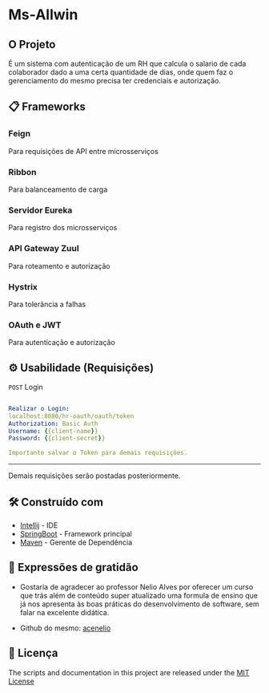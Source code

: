 # Ms-Allwin

## O Projeto
É um sistema com autenticação de um RH que calcula o salario de cada colaborador dado a uma certa quantidade de dias, onde quem faz o gerenciamento do mesmo precisa ter credenciais e autorização.


## 📋 Frameworks

### Feign
Para requisições de API entre microsserviços

### Ribbon
Para balanceamento de carga

### Servidor Eureka 
Para registro dos microsserviços

### API Gateway Zuul
Para roteamento e autorização

### Hystrix
Para tolerância a falhas

### OAuth e JWT
Para autenticação e autorização

## ⚙️ Usabilidade (Requisições) 

`POST` Login

```yaml

Realizar o Login:
localhost:8080/hr-oauth/oauth/token
Authorization: Basic Auth
Username: {{client-name}}
Password: {{client-secret}}

Importante salvar o Token para demais requisições.
```
____________________________________________________________________________________________________________________

Demais requisições serão postadas posteriormente.


## 🛠️ Construído com

* [Intellij](https://www.jetbrains.com/idea/download/?section=windows) - IDE
* [SpringBoot](https://spring.io/) - Framework principal
* [Maven](https://maven.apache.org/) - Gerente de Dependência


## 🎁 Expressões de gratidão

* Gostaria de agradecer ao professor Nelio Alves por oferecer um curso que trás além de conteúdo super atualizado uma formula de ensino que já nos apresenta às boas práticas do desenvolvimento de software, sem falar na excelente didática.
 
* Github do mesmo: [acenelio](https://github.com/acenelio)

## 📄 Licença

The scripts and documentation in this project are released under the [MIT License](license)
